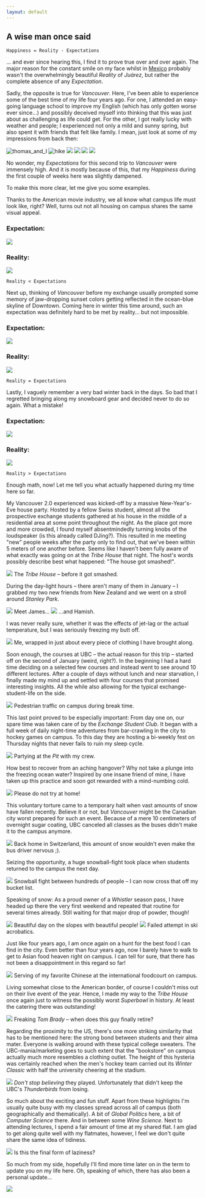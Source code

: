 ```yaml
---
layout: default
---
```

## A wise man once said

    Happiness = Reality - Expectations

... and ever since hearing this, I find it to prove true over and over again. The major reason for the constant smile on my face whilst in [Mexico](../mexico/main) probably wasn't the overwhelmingly beautiful _Reality_ of _Juárez_, but rather the complete absence of any _Expectation_.

Sadly, the opposite is true for _Vancouver_. Here, I've been able to experience some of the best time of my life four years ago. For one, I attended an easy-going language school to improve my English (which has only gotten worse ever since...) and possibly deceived myself into thinking that this was just about as challenging as life could get. For the other, I got really lucky with weather and people; I experienced not only a mild and sunny spring, but also spent it with friends that felt like family. I mean, just look at some of my impressions from back then:

<!-- images of first Vancouver stay -->
<!-- <p float="left">
  <img src="./imgs/van1/van1_1.jpg" width="232" />
  <img src="./imgs/van1/van1_2.jpg" width="232" /> 
</p>
 -->
![thomas_and_I](./imgs/van1/van1_1.jpg) 
![hike](./imgs/van1/van1_2.jpg)
![](./imgs/van1/van1_3.jpg) 
![](./imgs/van1/van1_4.jpg)
![](./imgs/van1/van1_4_5.jpg)
![](./imgs/van1/van1_5.jpg) 

No wonder, my _Expectations_ for this second trip to _Vancouver_ were immensely high. And it is mostly because of this, that my _Happiness_ during the first couple of weeks here was slightly dampened. 

To make this more clear, let me give you some examples. 

Thanks to the American movie industry, we all know what campus life must look like, right? Well, turns out not all housing on campus shares the same visual appeal.

### Expectation:
![](./imgs/van1/van1_6.jpg) 

### Reality:
![](./imgs/van1/van1_7.jpg) 

    Reality < Expectations

Next up, thinking of _Vancouver_ before my exchange usually prompted some memory of jaw-dropping sunset colors getting reflected in the ocean-blue skyline of Downtown. Coming here in winter this time around, such an expectation was definitely hard to be met by reality... but not impossible.

### Expectation:
![](./imgs/van1/van1_8.jpg) 

### Reality:
![](./imgs/van1/van1_9.jpg) 

    Reality = Expectations

Lastly, I vaguely remember a very bad winter back in the days. So bad that I regretted bringing along my snowboard gear and decided never to do so again. What a mistake!

### Expectation:
![](./imgs/van1/van1_10.jpg) 

### Reality:
![](./imgs/van1/van1_11.jpg) 

    Reality > Expectations

Enough math, now! Let me tell you what actually happened during my time here so far.

<!-- Of course, I don't want to leave you with an unhappy impression here. That's why we're going to focus on the good stuff from now on! -->

My Vancouver 2.0 experienced was kicked-off by a massive New-Year's-Eve house party. Hosted by a fellow Swiss student, almost all the prospective exchange students gathered at his house in the middle of a residential area at some point throughout the night. As the place got more and more crowded, I found myself absentmindedly turning knobs of the loudspeaker (is this already called DJing?). This resulted in me meeting "new" people weeks after the party only to find out, that we've been within 5 meters of one another before. Seems like I haven't been fully aware of what exactly was going on at the _Tribe House_ that night. The host's words possibly describe best what happened: "The house got smashed!". 

<!-- Tribe House -->
![](./imgs/van1/van1_12.jpg)
The _Tribe House_ – before it got smashed.

During the day-light hours – there aren't many of them in January – I grabbed my two new friends from New Zealand and we went on a stroll around _Stanley Park_. 

<!-- Hamish and James -->
![](./imgs/van1/van1_13.jpg)
Meet James...
![](./imgs/van1/van1_13_5.jpg)
...and Hamish.

I was never really sure, whether it was the effects of jet-lag or the actual temperature, but I was seriously freezing my butt off.

<!-- me with chocolate milk -->
![](./imgs/van1/van1_14.jpg)
Me, wrapped in just about every piece of clothing I have brought along.

Soon enough, the courses at UBC – the actual reason for this trip – started off on the second of January (weird, right?). In the beginning I had a hard time deciding on a selected few courses and instead went to see around 10 different lectures. After a couple of days without lunch and near starvation, I finally made my mind up and settled with four courses that promised interesting insights. All the while also allowing for the typical exchange-student-life on the side.

<!-- gif of pedestrian traffic at UBC -->
![](./imgs/van1/van1_15.GIF)
Pedestrian traffic on campus during break time.

This last point proved to be especially important: From day one on, our spare time was taken care of by the _Exchange Student Club_. It began with a full week of daily night-time adventures from bar-crawling in the city to hockey games on campus. To this day they are hosting a bi-weekly fest on Thursday nights that never fails to ruin my sleep cycle.

![](./imgs/van1/van1_16.jpg)
Partying at the _Pit_ with my crew.

How best to recover from an aching hangover? Why not take a plunge into the freezing ocean water? Inspired by one insane friend of mine, I have taken up this practice and soon got rewarded with a mind-numbing cold.

<!-- gif of sitting down in ocean -->
![](./imgs/van1/van1_17.gif)
Please do not try at home!

This voluntary torture came to a temporary halt when vast amounts of snow have fallen recently. Believe it or not, but _Vancouver_ might be the Canadian city worst prepared for such an event. Because of a mere 10 centimeters of overnight sugar coating, UBC canceled all classes as the buses didn't make it to the campus anymore.

<!-- Snow on campus -->
![](./imgs/van1/van1_18.jpg)
Back home in Switzerland, this amount of snow wouldn't even make the bus driver nervous ;).

Seizing the opportunity, a huge snowball-fight took place when students returned to the campus the next day.

<!-- gif of snowball fight -->
![](./imgs/van1/van1_19.GIF)
Snowball fight between hundreds of people – I can now cross that off my bucket list.

Speaking of snow: As a proud owner of a _Whistler_ season pass, I have headed up there the very first weekend and repeated that routine for several times already. Still waiting for that major drop of powder, though!

<!-- Pic: Aussie day in _Whistla_ -->
![](./imgs/van1/van1_20.jpg)
Beautiful day on the slopes with beautiful people!
![](./imgs/van1/van1_20_5.jpg)
Failed attempt in ski acrobatics.

Just like four years ago, I am once again on a hunt for the best food I can find in the city. Even better than four years ago, now I barely have to walk to get to Asian food heaven right on campus. I can tell for sure, that there has not been a disappointment in this regard so far! 

<!-- Pic: chinese at international foodcourt -->
![](./imgs/van1/van1_21.jpg)
Serving of my favorite Chinese at the international foodcourt on campus.

Living somewhat close to the American border, of course I couldn't miss out on their live event of the year. Hence, I made my way to the _Tribe House_ once again just to witness the possibly worst _Superbowl_ in history. At least the catering there was outstanding!

<!-- superbowl -->
![](./imgs/van1/van1_22.jpg)
Freaking _Tom Brady_ – when does this guy finally retire?

Regarding the proximity to the US, there's one more striking similarity that has to be mentioned here: the strong bond between students and their alma mater. Everyone is walking around with these typical college sweaters. The UBC-mania/marketing goes to such extent that the "bookstore" on campus actually much more resembles a clothing outlet. The height of this hysteria was certainly reached when the men's hockey team carried out its _Winter Classic_ with half the university cheering at the stadium.

<!-- gif of winter classic lights -->
![](./imgs/van1/van1_23.GIF)
_Don't stop believing_ they played. Unfortunately that didn't keep the UBC's _Thunderbirds_ from losing.

So much about the exciting and fun stuff. Apart from these highlights I'm usually quite busy with my classes spread across all of campus (both geographically and thematically). A bit of _Global Politics_ here, a bit of _Computer Science_ there. And in between some _Wine Science_. Next to attending lectures, I spend a fair amount of time at my shared flat.
I am glad to get along quite well with my flatmates, however, I feel we don't quite share the same idea of tidiness.

<!-- Toilet paper roll. Caption: Is this the final form of laziness? -->
![](./imgs/van1/van1_24.jpg)
Is this the final form of laziness?

So much from my side, hopefully I'll find more time later on in the term to update you on my life here. Oh, speaking of which, there has also been a personal update...

<!-- Oh, and there's been some personal changes as well... (Pic of short hair) -->
![](./imgs/van1/van1_25.jpg)